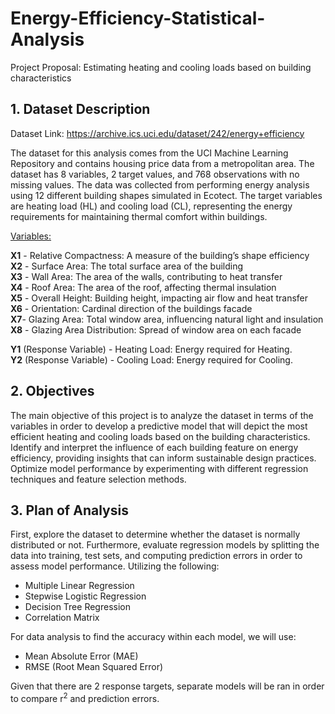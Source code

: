 # Energy-Efficiency-Statistical-Analysis

Project Proposal: Estimating heating and cooling loads based on building characteristics

## 1. Dataset Description
Dataset Link: https://archive.ics.uci.edu/dataset/242/energy+efficiency

The dataset for this analysis comes from the UCI Machine Learning Repository and contains housing price data from a metropolitan area. The dataset has 8 variables, 2 target values, and
768 observations with no missing values. The data was collected from performing energy analysis using 12 different building shapes simulated in Ecotect. The target variables are heating load (HL) and cooling load (CL), representing the energy requirements for maintaining thermal comfort within buildings.

<ins>Variables:</ins>

**X1** - Relative Compactness: A measure of the building’s shape efficiency <br />
**X2** - Surface Area: The total surface area of the building <br />
**X3** - Wall Area: The area of the walls, contributing to heat transfer <br />
**X4** - Roof Area: The area of the roof, affecting thermal insulation <br />
**X5** - Overall Height: Building height, impacting air flow and heat transfer <br />
**X6** - Orientation: Cardinal direction of the buildings facade <br />
**X7**- Glazing Area: Total window area, influencing natural light and insulation <br />
**X8** - Glazing Area Distribution: Spread of window area on each facade <br />

**Y1** (Response Variable) - Heating Load: Energy required for Heating. <br />
**Y2** (Response Variable) - Cooling Load: Energy required for Cooling.

## 2. Objectives

The main objective of this project is to analyze the dataset in terms of the variables in order to develop a predictive model that will depict the most efficient heating and cooling loads based on the building characteristics. Identify and interpret the influence of each building feature on energy efficiency, providing insights that can inform sustainable design practices. Optimize model performance by experimenting with different regression techniques and feature selection methods.

## 3. Plan of Analysis

First, explore the dataset to determine whether the dataset is normally distributed or not. Furthermore, evaluate regression models by splitting the data into training, test sets, and computing prediction errors in order to assess model performance. Utilizing the following:

- Multiple Linear Regression
- Stepwise Logistic Regression
- Decision Tree Regression
- Correlation Matrix

For data analysis to find the accuracy within each model, we will use:

- Mean Absolute Error (MAE)
- RMSE (Root Mean Squared Error)

Given that there are 2 response targets, separate models will be ran in order to compare r<sup>2</sup> and prediction errors.
